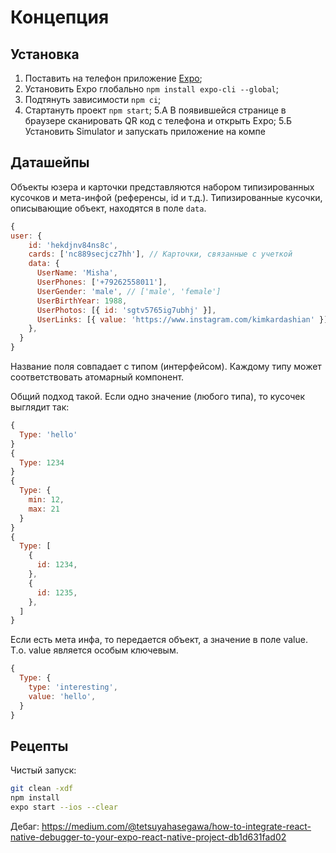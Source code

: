 # Концепция

## Установка

1.  Поставить на телефон приложение [Expo](https://expo.io/);
2.  Установить Expo глобально `npm install expo-cli --global`;
3.  Подтянуть зависимости `npm ci`;
4.  Стартануть проект `npm start`;
    5.А В появившейся странице в браузере сканировать QR код с телефона и открыть Expo;
    5.Б Установить Simulator и запускать приложение на компе

## Даташейпы

Объекты юзера и карточки представляются набором типизированных кусочков и мета-инфой (референсы, id и т.д.). Типизированные кусочки, описывающие объект, находятся в поле `data`.

```js
{
user: {
    id: 'hekdjnv84ns8c',
    cards: ['nc889secjcz7hh'], // Карточки, связанные с учеткой
    data: {
      UserName: 'Misha',
      UserPhones: ['+79262558011'],
      UserGender: 'male', // ['male', 'female']
      UserBirthYear: 1988,
      UserPhotos: [{ id: 'sgtv5765ig7ubhj' }],
      UserLinks: [{ value: 'https://www.instagram.com/kimkardashian' }],
    },
  }
}
```

Название поля совпадает с типом (интерфейсом). Каждому типу может соответствовать атомарный компонент.

Общий подход такой. Если одно значение (любого типа), то кусочек выглядит так:

```js
{
  Type: 'hello'
}
{
  Type: 1234
}
{
  Type: {
    min: 12,
    max: 21
  }
}
{
  Type: [
    {
      id: 1234,
    },
    {
      id: 1235,
    },
  ]
}
```

Если есть мета инфа, то передается объект, а значение в поле value. Т.о. value является особым ключевым.

```js
{
  Type: {
    type: 'interesting',
    value: 'hello',
  }
}
```

## Рецепты

Чистый запуск:

```sh
git clean -xdf
npm install
expo start --ios --clear
```

Дебаг:
https://medium.com/@tetsuyahasegawa/how-to-integrate-react-native-debugger-to-your-expo-react-native-project-db1d631fad02
